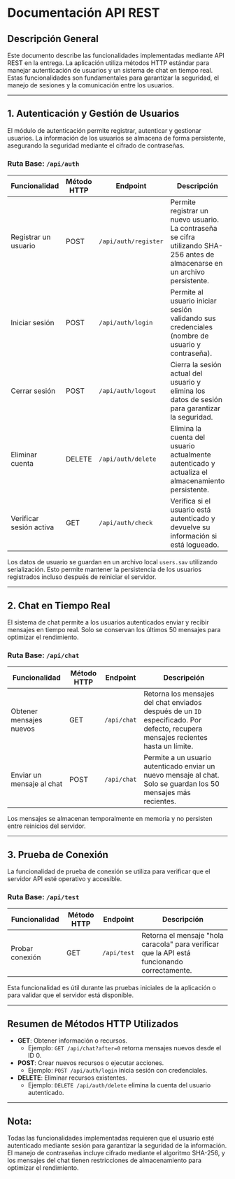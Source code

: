# Documentación API REST

## Descripción General
Este documento describe las funcionalidades implementadas mediante API REST en la entrega. La aplicación utiliza métodos HTTP estándar para manejar autenticación de usuarios y un sistema de chat en tiempo real. Estas funcionalidades son fundamentales para garantizar la seguridad, el manejo de sesiones y la comunicación entre los usuarios.

---

## **1. Autenticación y Gestión de Usuarios**

El módulo de autenticación permite registrar, autenticar y gestionar usuarios. La información de los usuarios se almacena de forma persistente, asegurando la seguridad mediante el cifrado de contraseñas.

### **Ruta Base:** `/api/auth`

| **Funcionalidad**            | **Método HTTP** | **Endpoint**          | **Descripción**                                                                                 |
|------------------------------|------------------|-----------------------|---------------------------------------------------------------------------------------------------|
| Registrar un usuario         | POST             | `/api/auth/register`  | Permite registrar un nuevo usuario. La contraseña se cifra utilizando SHA-256 antes de almacenarse en un archivo persistente.       |
| Iniciar sesión              | POST             | `/api/auth/login`     | Permite al usuario iniciar sesión validando sus credenciales (nombre de usuario y contraseña).   |
| Cerrar sesión               | POST             | `/api/auth/logout`    | Cierra la sesión actual del usuario y elimina los datos de sesión para garantizar la seguridad. |
| Eliminar cuenta              | DELETE           | `/api/auth/delete`    | Elimina la cuenta del usuario actualmente autenticado y actualiza el almacenamiento persistente.  |
| Verificar sesión activa     | GET              | `/api/auth/check`     | Verifica si el usuario está autenticado y devuelve su información si está logueado.              |

Los datos de usuario se guardan en un archivo local `users.sav` utilizando serialización. Esto permite mantener la persistencia de los usuarios registrados incluso después de reiniciar el servidor.

---

## **2. Chat en Tiempo Real**

El sistema de chat permite a los usuarios autenticados enviar y recibir mensajes en tiempo real. Solo se conservan los últimos 50 mensajes para optimizar el rendimiento.

### **Ruta Base:** `/api/chat`

| **Funcionalidad**            | **Método HTTP** | **Endpoint**          | **Descripción**                                                                                 |
|------------------------------|------------------|-----------------------|---------------------------------------------------------------------------------------------------|
| Obtener mensajes nuevos      | GET              | `/api/chat`           | Retorna los mensajes del chat enviados después de un `ID` especificado. Por defecto, recupera mensajes recientes hasta un límite. |
| Enviar un mensaje al chat    | POST             | `/api/chat`           | Permite a un usuario autenticado enviar un nuevo mensaje al chat. Solo se guardan los 50 mensajes más recientes. |

Los mensajes se almacenan temporalmente en memoria y no persisten entre reinicios del servidor.

---

## **3. Prueba de Conexión**

La funcionalidad de prueba de conexión se utiliza para verificar que el servidor API esté operativo y accesible.

### **Ruta Base:** `/api/test`

| **Funcionalidad**            | **Método HTTP** | **Endpoint**          | **Descripción**                                                                                 |
|------------------------------|------------------|-----------------------|---------------------------------------------------------------------------------------------------|
| Probar conexión             | GET              | `/api/test`           | Retorna el mensaje "hola caracola" para verificar que la API está funcionando correctamente.     |

Esta funcionalidad es útil durante las pruebas iniciales de la aplicación o para validar que el servidor está disponible.

---

## **Resumen de Métodos HTTP Utilizados**
- **GET**: Obtener información o recursos.
  - Ejemplo: `GET /api/chat?after=0` retorna mensajes nuevos desde el ID 0.
- **POST**: Crear nuevos recursos o ejecutar acciones.
  - Ejemplo: `POST /api/auth/login` inicia sesión con credenciales.
- **DELETE**: Eliminar recursos existentes.
  - Ejemplo: `DELETE /api/auth/delete` elimina la cuenta del usuario autenticado.

---

## **Nota:**
Todas las funcionalidades implementadas requieren que el usuario esté autenticado mediante sesión para garantizar la seguridad de la información. El manejo de contraseñas incluye cifrado mediante el algoritmo SHA-256, y los mensajes del chat tienen restricciones de almacenamiento para optimizar el rendimiento.

